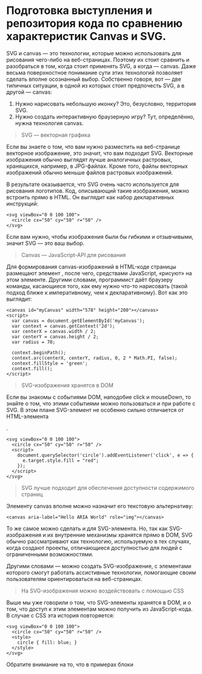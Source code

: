#  Подготовка выступления и репозитория кода по сравнению характеристик Canvas и SVG.

SVG и canvas — это технологии, которые можно использовать для рисования чего-либо на веб-страницах. Поэтому их стоит сравнить и разобраться в том, когда стоит применять SVG, а когда — canvas. Даже весьма поверхностное понимание сути этих технологий позволяет сделать вполне осознанный выбор. Собственно говоря, вот — две типичных ситуации, в одной из которых стоит предпочесть SVG, а в другой — canvas:

1. Нужно нарисовать небольшую иконку? Это, безусловно, территория SVG.
1. Нужно создать интерактивную браузерную игру? Тут, определённо, нужна технология canvas.

> SVG — векторная графика

Если вы знаете о том, что вам нужно разместить на веб-странице векторное изображение, это значит, что вам подходит SVG. Векторные изображения обычно выглядят лучше аналогичных растровых, хранящихся, например, в JPG-файлах. Кроме того, файлы векторных изображений обычно меньше файлов растровых изображений.

В результате оказывается, что SVG очень часто используется для рисования логотипов. Код, описывающий такие изображения, можно встроить прямо в HTML. Он выглядит как набор декларативных инструкций:


```
<svg viewBox="0 0 100 100">
  <circle cx="50" cy="50" r="50" />
</svg>
```
Если вам нужно, чтобы изображения были бы гибкими и отзывчивыми, значит SVG — это ваш выбор.


> Canvas — JavaScript-API для рисования

Для формирования canvas-изображений в HTML-коде страницы размещают элемент <canvas>, после чего, средствами JavaScript, «рисуют» на этом элементе. Другими словами, программист даёт браузеру команды, касающиеся того, как ему нужно что-то нарисовать (такой подход ближе к императивному, чем к декларативному). Вот как это выглядит:


```
<canvas id="myCanvas" width="578" height="200"></canvas>
<script>
  var canvas = document.getElementById('myCanvas');
  var context = canvas.getContext('2d');
  var centerX = canvas.width / 2;
  var centerY = canvas.height / 2;
  var radius = 70;

  context.beginPath();
  context.arc(centerX, centerY, radius, 0, 2 * Math.PI, false);
  context.fillStyle = 'green';
  context.fill();
</script>
```

> SVG-изображения хранятся в DOM

Если вы знакомы с событиями DOM, наподобие click и mouseDown, то знайте о том, что этими событиями можно пользоваться и при работе с SVG. В этом плане SVG-элемент <circle> не особенно сильно отличается от HTML-элемента <div>.

  
```
<svg viewBox="0 0 100 100">
  <circle cx="50" cy="50" r="50" />
  <script>
    document.querySelector('circle').addEventListener('click', e => {
      e.target.style.fill = "red";
    });
  </script>
</svg>
```

> SVG лучше подходит для обеспечения доступности содержимого страниц

Элементу canvas вполне можно назначит его текстовую альтернативу:

`<canvas aria-label="Hello ARIA World" role="img"></canvas>`

То же самое можно сделать и для SVG-элемента. Но, так как SVG-изображения и их внутренние механизмы хранятся прямо в DOM, SVG обычно рассматривают как технологию, используемую в тех случаях, когда создают проекты, отличающиеся доступностью для людей с ограниченными возможностями.

Другими словами — можно создать SVG-изображение, с элементами которого смогут работать ассистивные технологии, помогающие своим пользователям ориентироваться на веб-страницах.

> На SVG-изображения можно воздействовать с помощью CSS

Выше мы уже говорили о том, что SVG-элементы хранятся в DOM, и о том, что доступ к этим элементам можно получить из JavaScript-кода. В случае с CSS эта история повторяется:


```
<svg viewBox="0 0 100 100">
  <circle cx="50" cy="50" r="50" />
  <style>
    circle { fill: blue; }
  </style>
</svg>
```

Обратите внимание на то, что в примерах блоки <script> и <style> размещаются внутри блока <svg>. Это — совершенно нормально. Но если учесть то, что SVG-элемент находится в обычном HTML-коде, то окажется, что внутренние блоки <script> и <style> вполне можно из него убрать. Кроме того, если нужно, можно воздействовать на SVG-элемент с помощью внешних стилей и скриптов.

> Сравнение SVG и canvas от Рут Джон

|Возможность| SVG | canvas |
|--|--|--|
| Векторная графика |  + |  - |
| Растровая графика | - | + |
| Доступ в DOM | + | - |
| Доступность | + | ± |
| Вывод текста | + | + |
| Вывод градиентов и паттернов | + | + |
| Поддержка CSS-анимации | + | - |
| Поддержка CSS-фильтров | + | + |
| Поддержка SVG-фильтров | + | + |
| Поддержка вывода файлов изображений и видеофайлов | - | + |
| Экспорт содержимого элемента | - | + |
| Управление отдельными пикселями | - | + |
| Доступ из JavaScript | - | + |
| Производительность анимации | ± | + |
|Поддержка вычислений, выполняемых за пределами главного потока| | - | + |



### SVG — это стандартный выбор. Canvas — это запасной вариант

> Итоги

- Нужно нарисовать небольшую иконку? Это, безусловно, территория SVG. Дело в том, что описание SVG-изображения хранится в DOM, в результате SVG отлично подходит для того, чтобы нарисовать что-то вроде значка на кнопке. Не стоит и говорить о том, что на SVG-изображения можно влиять средствами CSS, и, с помощью JavaScript, подключать к их элементам обработчики событий.

- Нужно создать интерактивную браузерную игру? Тут, определённо, нужна технология canvas. Браузерная игра, наверняка, будет содержать множество движущихся элементов и сложных анимаций. Элементы игрового мира будут взаимодействовать друг с другом, что означает определённые требования к производительности. Для решения таких задач отлично подходит canvas.
  
  
  Источник: https://habr.com/ru/company/ruvds/blog/476292/
